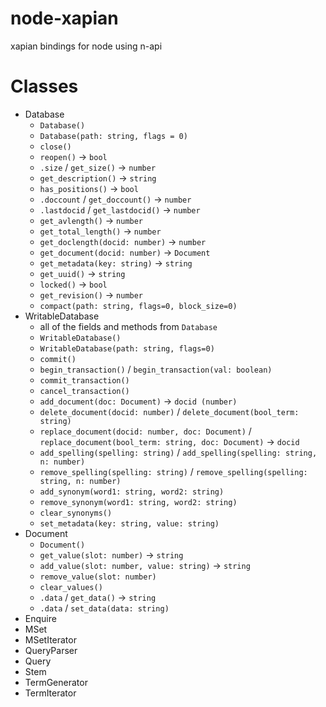 # node-xapian
xapian bindings for node using n-api

# Classes
- Database
    - `Database()`
    - `Database(path: string, flags = 0)`
    - `close()`
    - `reopen()` -> `bool`
    - `.size` / `get_size()` -> `number`
    - `get_description()` -> `string`
    - `has_positions()` -> `bool`
    - `.doccount` / `get_doccount()` -> `number`
    - `.lastdocid` / `get_lastdocid()` -> `number`
    - `get_avlength()` -> `number`
    - `get_total_length()` -> `number`
    - `get_doclength(docid: number)` -> `number`
    - `get_document(docid: number)` -> `Document`
    - `get_metadata(key: string)` -> `string`
    - `get_uuid()` -> `string`
    - `locked()` -> `bool`
    - `get_revision()` -> `number`
    - `compact(path: string, flags=0, block_size=0)`
- WritableDatabase
    - all of the fields and methods from `Database`
    - `WritableDatabase()`
    - `WritableDatabase(path: string, flags=0)`
    - `commit()`
    - `begin_transaction()` / `begin_transaction(val: boolean)`
    - `commit_transaction()`
    - `cancel_transaction()`
    - `add_document(doc: Document)` -> `docid (number)`
    - `delete_document(docid: number)` / `delete_document(bool_term: string)`
    - `replace_document(docid: number, doc: Document)` / `replace_document(bool_term: string, doc: Document)` -> `docid`
    - `add_spelling(spelling: string)` / `add_spelling(spelling: string, n: number)`
    - `remove_spelling(spelling: string)` / `remove_spelling(spelling: string, n: number)`
    - `add_synonym(word1: string, word2: string)`
    - `remove_synonym(word1: string, word2: string)`
    - `clear_synonyms()`
    - `set_metadata(key: string, value: string)`
- Document
    - `Document()`
    - `get_value(slot: number)` -> `string`
    - `add_value(slot: number, value: string)` -> `string`
    - `remove_value(slot: number)`
    - `clear_values()`
    - `.data` / `get_data()` -> `string`
    - `.data` / `set_data(data: string)`
- Enquire
- MSet
- MSetIterator
- QueryParser
- Query
- Stem
- TermGenerator
- TermIterator


